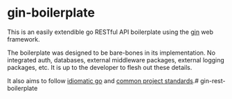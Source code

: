 # gin-boilerplate

This is an easily extendible go RESTful API boilerplate using the [gin](https://github.com/gin-gonic/gin) web framework.

The boilerplate was designed to be bare-bones in its implementation. No integrated auth, databases, external middleware packages, external logging packages, etc. It is up to the developer to flesh out these details.

It also aims to follow [idiomatic go](https://dmitri.shuralyov.com/idiomatic-go) and [common project standards](https://github.com/golang-standards/project-layout).# gin-rest-boilerplate
